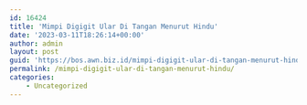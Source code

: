 ```yaml
---
id: 16424
title: 'Mimpi Digigit Ular Di Tangan Menurut Hindu'
date: '2023-03-11T18:26:14+00:00'
author: admin
layout: post
guid: 'https://bos.awn.biz.id/mimpi-digigit-ular-di-tangan-menurut-hindu/'
permalink: /mimpi-digigit-ular-di-tangan-menurut-hindu/
categories:
    - Uncategorized
---
```


